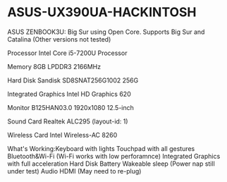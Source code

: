 # ASUS-UX390UA-HACKINTOSH
ASUS ZENBOOK3U: Big Sur using Open Core.
Supports Big Sur and Catalina (Other versions not tested)

Processor	           Intel Core i5-7200U Processor

Memory	             8GB LPDDR3 2166MHz

Hard Disk	           Sandisk SD8SNAT256G1002 256G

Integrated Graphics	 Intel HD Graphics 620

Monitor	             B125HAN03.0 1920x1080 12.5-inch

Sound Card	         Realtek ALC295 (layout-id: 1)

Wireless Card	       Intel Wireless-AC 8260

What's Working:Keyboard with lights
               Touchpad with all gestures
               Bluetooth&Wi-Fi (Wi-Fi works with low perforamnce)
               Integrated Graphics with full acceleration
               Hard Disk
               Battery
               Wakeable sleep (Power nap still under test)
               Audio
               HDMI (May need to re-plug)
               

